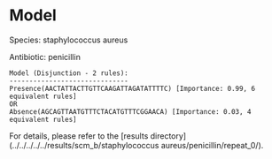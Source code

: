 
# Model

Species: staphylococcus aureus

Antibiotic: penicillin

```
Model (Disjunction - 2 rules):
------------------------------
Presence(AACTATTACTTGTTCAAGATTAGATATTTTC) [Importance: 0.99, 6 equivalent rules]
OR
Absence(AGCAGTTAATGTTTCTACATGTTTCGGAACA) [Importance: 0.03, 4 equivalent rules]

```

For details, please refer to the [results directory](../../../../../results/scm_b/staphylococcus aureus/penicillin/repeat_0/).

